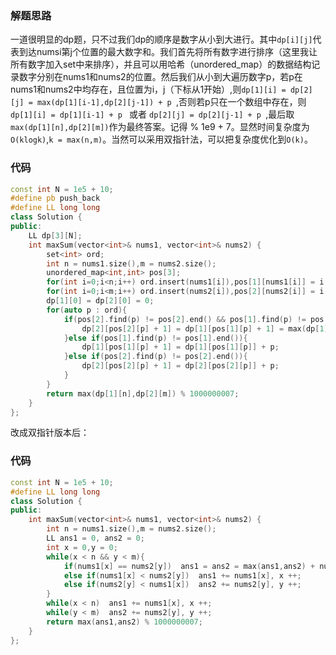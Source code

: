 ### 解题思路
一道很明显的dp题，只不过我们dp的顺序是数字从小到大进行。其中`dp[i][j]`代表到达numsi第j个位置的最大数字和。我们首先将所有数字进行排序（这里我让所有数字加入set中来排序），并且可以用哈希（unordered_map）的数据结构记录数字分别在nums1和nums2的位置。然后我们从小到大遍历数字p，若p在nums1和nums2中均存在，且位置为i，j（下标从1开始）,则`dp[1][i] = dp[2][j] = max(dp[1][i-1],dp[2][j-1]) + p `,否则若p只在一个数组中存在，则`dp[1][i] = dp[1][i-1] + p ` 或者 `dp[2][j] = dp[2][j-1] + p `,最后取`max(dp[1][n],dp[2][m])`作为最终答案。记得 % 1e9 + 7。显然时间复杂度为`O(klogk)`,`k = max(n,m)`。当然可以采用双指针法，可以把复杂度优化到`O(k)`。
### 代码

```cpp
const int N = 1e5 + 10;
#define pb push_back
#define LL long long
class Solution {
public:
    LL dp[3][N];
    int maxSum(vector<int>& nums1, vector<int>& nums2) {
        set<int> ord;
        int n = nums1.size(),m = nums2.size();
        unordered_map<int,int> pos[3];
        for(int i=0;i<n;i++) ord.insert(nums1[i]),pos[1][nums1[i]] = i;
        for(int i=0;i<m;i++) ord.insert(nums2[i]),pos[2][nums2[i]] = i;
        dp[1][0] = dp[2][0] = 0;
        for(auto p : ord){
            if(pos[2].find(p) != pos[2].end() && pos[1].find(p) != pos[1].end()){
                dp[2][pos[2][p] + 1] = dp[1][pos[1][p] + 1] = max(dp[1][pos[1][p]],dp[2][pos[2][p]]) + p;
            }else if(pos[1].find(p) != pos[1].end()){
                dp[1][pos[1][p] + 1] = dp[1][pos[1][p]] + p;
            }else if(pos[2].find(p) != pos[2].end()){
                dp[2][pos[2][p] + 1] = dp[2][pos[2][p]] + p;
            }
        }
        return max(dp[1][n],dp[2][m]) % 1000000007;
    }
};
```
改成双指针版本后：
### 代码

```cpp
const int N = 1e5 + 10;
#define LL long long
class Solution {
public:
    int maxSum(vector<int>& nums1, vector<int>& nums2) {
        int n = nums1.size(),m = nums2.size();
        LL ans1 = 0, ans2 = 0;
        int x = 0,y = 0;
        while(x < n && y < m){
            if(nums1[x] == nums2[y])  ans1 = ans2 = max(ans1,ans2) + nums1[x], x ++, y ++;
            else if(nums1[x] < nums2[y])  ans1 += nums1[x], x ++;
            else if(nums2[y] < nums1[x])  ans2 += nums2[y], y ++;
        }
        while(x < n)  ans1 += nums1[x], x ++;
        while(y < m)  ans2 += nums2[y], y ++;
        return max(ans1,ans2) % 1000000007;
    }
};
```